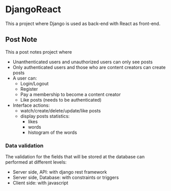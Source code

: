 # DjangoReact
This a project where Django is used as back-end with React as front-end.

## Post Note

This a post notes project where 


* Unanthenticated users and unauthorized users can only see posts
* Only authenticated users and those who are content creators can create posts
* A user can:
  * Login/Logout
  * Register
  * Pay a membership to become a content creator
  * Like posts (needs to be authenticated)
* Interface actions:
  * watch/create/delete/update/like posts
  * display posts statistics:
    * likes
    * words
    * histogram of the words





### Data validation
The validation for the fields that will be stored at the database can performed at different levels:

+ Server side, API: with django rest framework
+ Server side, Database: with constraints or triggers
+ Client side: with javascript

